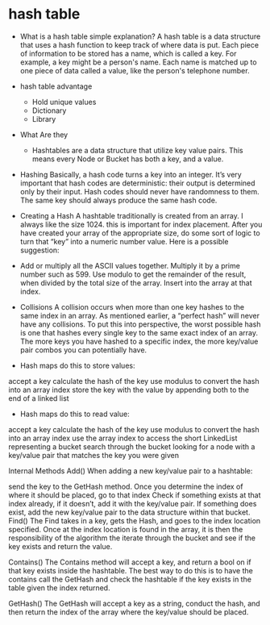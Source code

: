 # hash table

- What is a hash table simple explanation?
  A hash table is a data structure that uses a hash function to keep track of where data is put. Each piece of information to be stored has a name, which is called a key. For example, a key might be a person's name. Each name is matched up to one piece of data called a value, like the person's telephone number.
- hash table advantage

  - Hold unique values
  - Dictionary
  - Library

- What Are they

  - Hashtables are a data structure that utilize key value pairs. This means every Node or Bucket has both a key, and a value.

- Hashing
  Basically, a hash code turns a key into an integer. It’s very important that hash codes are deterministic: their output is determined only by their input. Hash codes should never have randomness to them. The same key should always produce the same hash code.

- Creating a Hash
  A hashtable traditionally is created from an array. I always like the size 1024. this is important for index placement. After you have created your array of the appropriate size, do some sort of logic to turn that “key” into a numeric number value. Here is a possible suggestion:

- Add or multiply all the ASCII values together.
  Multiply it by a prime number such as 599.
  Use modulo to get the remainder of the result, when divided by the total size of the array.
  Insert into the array at that index.
- Collisions
  A collision occurs when more than one key hashes to the same index in an array. As mentioned earlier, a “perfect hash” will never have any collisions. To put this into perspective, the worst possible hash is one that hashes every single key to the same exact index of an array. The more keys you have hashed to a specific index, the more key/value pair combos you can potentially have.

- Hash maps do this to store values:

accept a key
calculate the hash of the key
use modulus to convert the hash into an array index
store the key with the value by appending both to the end of a linked list

- Hash maps do this to read value:

accept a key
calculate the hash of the key
use modulus to convert the hash into an array index
use the array index to access the short LinkedList representing a bucket
search through the bucket looking for a node with a key/value pair that matches the key you were given

Internal Methods
Add()
When adding a new key/value pair to a hashtable:

send the key to the GetHash method.
Once you determine the index of where it should be placed, go to that index
Check if something exists at that index already, if it doesn’t, add it with the key/value pair.
If something does exist, add the new key/value pair to the data structure within that bucket.
Find()
The Find takes in a key, gets the Hash, and goes to the index location specified. Once at the index location is found in the array, it is then the responsibility of the algorithm the iterate through the bucket and see if the key exists and return the value.

Contains()
The Contains method will accept a key, and return a bool on if that key exists inside the hashtable. The best way to do this is to have the contains call the GetHash and check the hashtable if the key exists in the table given the index returned.

GetHash()
The GetHash will accept a key as a string, conduct the hash, and then return the index of the array where the key/value should be placed.
